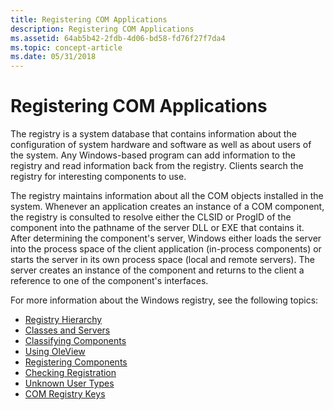 ```yaml
---
title: Registering COM Applications
description: Registering COM Applications
ms.assetid: 64ab5b42-2fdb-4d06-bd58-fd76f27f7da4
ms.topic: concept-article
ms.date: 05/31/2018
---
```


# Registering COM Applications

The registry is a system database that contains information about the configuration of system hardware and software as well as about users of the system. Any Windows-based program can add information to the registry and read information back from the registry. Clients search the registry for interesting components to use.

The registry maintains information about all the COM objects installed in the system. Whenever an application creates an instance of a COM component, the registry is consulted to resolve either the CLSID or ProgID of the component into the pathname of the server DLL or EXE that contains it. After determining the component's server, Windows either loads the server into the process space of the client application (in-process components) or starts the server in its own process space (local and remote servers). The server creates an instance of the component and returns to the client a reference to one of the component's interfaces.

For more information about the Windows registry, see the following topics:

-   [Registry Hierarchy](registry-hierarchy.md)
-   [Classes and Servers](classes-and-servers.md)
-   [Classifying Components](classifying-components.md)
-   [Using OleView](using-oleview.md)
-   [Registering Components](registering-components.md)
-   [Checking Registration](checking-registration.md)
-   [Unknown User Types](unknown-user-types.md)
-   [COM Registry Keys](com-registry-keys.md)

 

 





